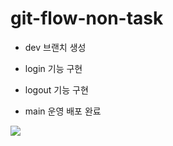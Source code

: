 # git-flow-non-task

- dev 브랜치 생성

- login 기능 구현

- logout 기능 구현

- main 운영 배포 완료

<img src="https://github.com/jn4624/git-flow-non-task/assets/60414800/e1204e74-b7fb-477f-8065-f19ec903f118">
